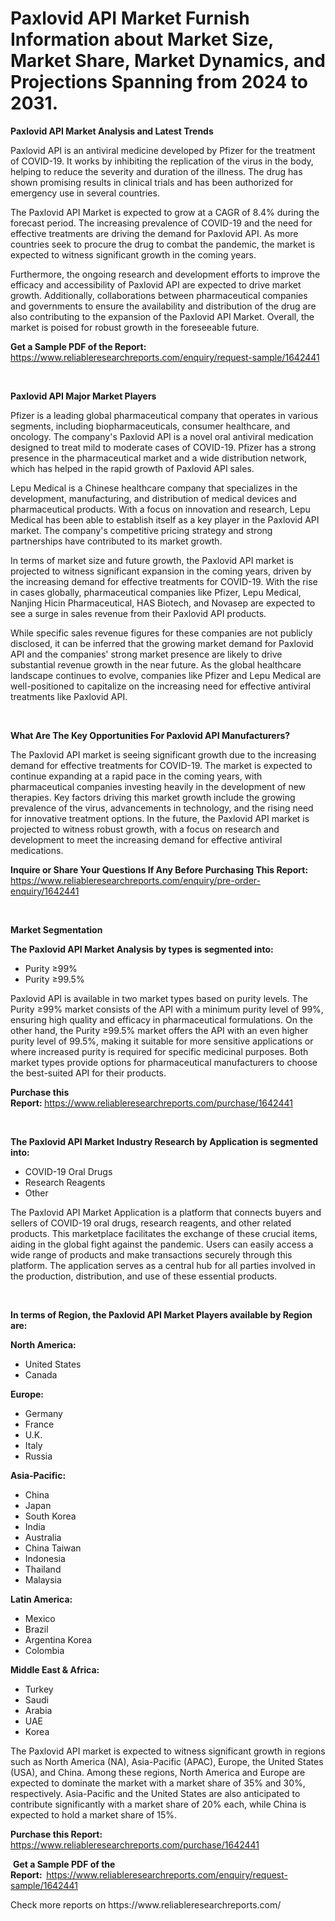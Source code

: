 <p><h1>Paxlovid API Market Furnish Information about Market Size, Market Share, Market Dynamics, and Projections Spanning from 2024 to 2031.</h1></p><p><strong>Paxlovid API Market Analysis and Latest Trends</strong></p>
<p><p>Paxlovid API is an antiviral medicine developed by Pfizer for the treatment of COVID-19. It works by inhibiting the replication of the virus in the body, helping to reduce the severity and duration of the illness. The drug has shown promising results in clinical trials and has been authorized for emergency use in several countries.</p><p>The Paxlovid API Market is expected to grow at a CAGR of 8.4% during the forecast period. The increasing prevalence of COVID-19 and the need for effective treatments are driving the demand for Paxlovid API. As more countries seek to procure the drug to combat the pandemic, the market is expected to witness significant growth in the coming years.</p><p>Furthermore, the ongoing research and development efforts to improve the efficacy and accessibility of Paxlovid API are expected to drive market growth. Additionally, collaborations between pharmaceutical companies and governments to ensure the availability and distribution of the drug are also contributing to the expansion of the Paxlovid API Market. Overall, the market is poised for robust growth in the foreseeable future.</p></p>
<p><strong>Get a Sample PDF of the Report:&nbsp;</strong> <a href="https://www.reliableresearchreports.com/enquiry/request-sample/1642441">https://www.reliableresearchreports.com/enquiry/request-sample/1642441</a></p>
<p>&nbsp;</p>
<p><strong>Paxlovid API Major Market Players</strong></p>
<p><p>Pfizer is a leading global pharmaceutical company that operates in various segments, including biopharmaceuticals, consumer healthcare, and oncology. The company's Paxlovid API is a novel oral antiviral medication designed to treat mild to moderate cases of COVID-19. Pfizer has a strong presence in the pharmaceutical market and a wide distribution network, which has helped in the rapid growth of Paxlovid API sales.</p><p>Lepu Medical is a Chinese healthcare company that specializes in the development, manufacturing, and distribution of medical devices and pharmaceutical products. With a focus on innovation and research, Lepu Medical has been able to establish itself as a key player in the Paxlovid API market. The company's competitive pricing strategy and strong partnerships have contributed to its market growth.</p><p>In terms of market size and future growth, the Paxlovid API market is projected to witness significant expansion in the coming years, driven by the increasing demand for effective treatments for COVID-19. With the rise in cases globally, pharmaceutical companies like Pfizer, Lepu Medical, Nanjing Hicin Pharmaceutical, HAS Biotech, and Novasep are expected to see a surge in sales revenue from their Paxlovid API products.</p><p>While specific sales revenue figures for these companies are not publicly disclosed, it can be inferred that the growing market demand for Paxlovid API and the companies' strong market presence are likely to drive substantial revenue growth in the near future. As the global healthcare landscape continues to evolve, companies like Pfizer and Lepu Medical are well-positioned to capitalize on the increasing need for effective antiviral treatments like Paxlovid API.</p></p>
<p>&nbsp;</p>
<p><strong>What Are The Key Opportunities For Paxlovid API Manufacturers?</strong></p>
<p><p>The Paxlovid API market is seeing significant growth due to the increasing demand for effective treatments for COVID-19. The market is expected to continue expanding at a rapid pace in the coming years, with pharmaceutical companies investing heavily in the development of new therapies. Key factors driving this market growth include the growing prevalence of the virus, advancements in technology, and the rising need for innovative treatment options. In the future, the Paxlovid API market is projected to witness robust growth, with a focus on research and development to meet the increasing demand for effective antiviral medications.</p></p>
<p><strong>Inquire or Share Your Questions If Any Before Purchasing This Report:</strong> <a href="https://www.reliableresearchreports.com/enquiry/pre-order-enquiry/1642441">https://www.reliableresearchreports.com/enquiry/pre-order-enquiry/1642441</a></p>
<p>&nbsp;</p>
<p><strong>Market Segmentation</strong></p>
<p><strong>The Paxlovid API Market Analysis by types is segmented into:</strong></p>
<p><ul><li>Purity ≥99%</li><li>Purity ≥99.5%</li></ul></p>
<p><p>Paxlovid API is available in two market types based on purity levels. The Purity ≥99% market consists of the API with a minimum purity level of 99%, ensuring high quality and efficacy in pharmaceutical formulations. On the other hand, the Purity ≥99.5% market offers the API with an even higher purity level of 99.5%, making it suitable for more sensitive applications or where increased purity is required for specific medicinal purposes. Both market types provide options for pharmaceutical manufacturers to choose the best-suited API for their products.</p></p>
<p><strong>Purchase this Report:&nbsp;</strong><a href="https://www.reliableresearchreports.com/purchase/1642441">https://www.reliableresearchreports.com/purchase/1642441</a></p>
<p>&nbsp;</p>
<p><strong>The Paxlovid API Market Industry Research by Application is segmented into:</strong></p>
<p><ul><li>COVID-19 Oral Drugs</li><li>Research Reagents</li><li>Other</li></ul></p>
<p><p>The Paxlovid API Market Application is a platform that connects buyers and sellers of COVID-19 oral drugs, research reagents, and other related products. This marketplace facilitates the exchange of these crucial items, aiding in the global fight against the pandemic. Users can easily access a wide range of products and make transactions securely through this platform. The application serves as a central hub for all parties involved in the production, distribution, and use of these essential products.</p></p>
<p>&nbsp;</p>
<p><strong>In terms of Region, the Paxlovid API Market Players available by Region are:</strong></p>
<p>
    <p> <strong> North America: </strong>
        <ul>
            <li>United States</li>
            <li>Canada</li>
        </ul>
        </p> 
    <p> <strong> Europe: </strong>
        <ul>
            <li>Germany</li>
            <li>France</li>
            <li>U.K.</li>
            <li>Italy</li>
            <li>Russia</li>
        </ul>
        </p> 
    <p> <strong> Asia-Pacific: </strong>
        <ul>
            <li>China</li>
            <li>Japan</li>
            <li>South Korea</li>
            <li>India</li>
            <li>Australia</li>
            <li>China Taiwan</li>
            <li>Indonesia</li>
            <li>Thailand</li>
            <li>Malaysia</li>
        </ul>
        </p> 
    <p> <strong> Latin America: </strong>
        <ul>
            <li>Mexico</li>
            <li>Brazil</li>
            <li>Argentina Korea</li>
            <li>Colombia</li>
        </ul>
        </p> 
    <p> <strong> Middle East & Africa: </strong>
        <ul>
            <li>Turkey</li>
            <li>Saudi</li>
            <li>Arabia</li>
            <li>UAE</li>
            <li>Korea</li>
        </ul>
    </p>
    </p>
<p><p>The Paxlovid API market is expected to witness significant growth in regions such as North America (NA), Asia-Pacific (APAC), Europe, the United States (USA), and China. Among these regions, North America and Europe are expected to dominate the market with a market share of 35% and 30%, respectively. Asia-Pacific and the United States are also anticipated to contribute significantly with a market share of 20% each, while China is expected to hold a market share of 15%.</p></p>
<p><strong>Purchase this Report: </strong><a href="https://www.reliableresearchreports.com/purchase/1642441">https://www.reliableresearchreports.com/purchase/1642441</a></p>
<p>&nbsp;<strong>Get a Sample PDF of the Report:&nbsp;&nbsp;</strong><a href="https://www.reliableresearchreports.com/enquiry/request-sample/1642441">https://www.reliableresearchreports.com/enquiry/request-sample/1642441</a></p>
<p><strong></strong></p>
<p>Check more reports on https://www.reliableresearchreports.com/</p>